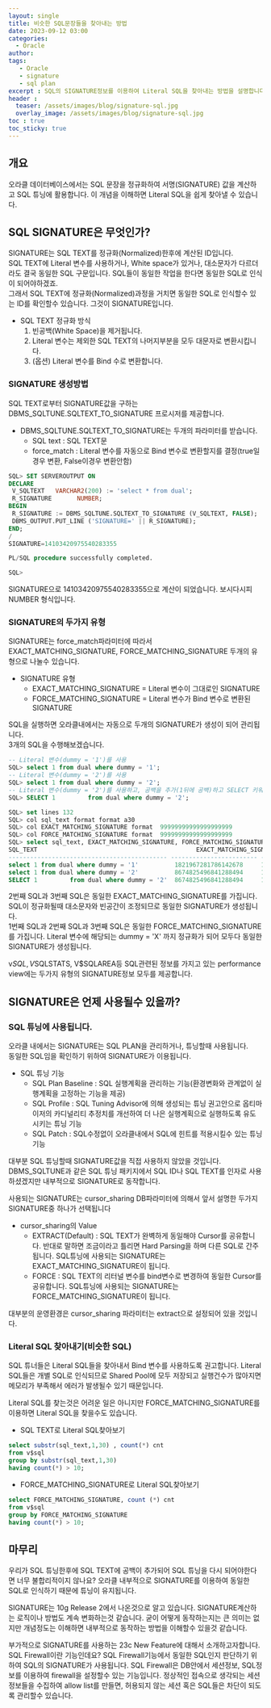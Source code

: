 ```yaml
---
layout: single
title: 비슷한 SQL문장들을 찾아내는 방법
date: 2023-09-12 03:00
categories: 
  - Oracle
author: 
tags: 
   - Oracle
   - signature
   - sql plan
excerpt : SQL의 SIGNATURE정보를 이용하여 Literal SQL을 찾아내는 방법을 설명합니다.
header :
  teaser: /assets/images/blog/signature-sql.jpg
  overlay_image: /assets/images/blog/signature-sql.jpg
toc : true  
toc_sticky: true
---
```


## 개요

오라클 데이터베이스에서는 SQL 문장을 정규화하여 서명(SIGNATURE) 값을 계산하고 SQL 튜닝에 활용합니다. 
이 개념을 이해하면 Literal  SQL을 쉽게 찾아낼 수 있습니다. 

## SQL SIGNATURE은 무엇인가?

SIGNATURE는 SQL TEXT를 정규화(Normalized)한후에 계산된 ID입니다. <br>
SQL TEXT에 Literal 변수를 사용하거나, White space가 있거나, 대소문자가 다르더라도 결국 동일한 SQL 구문입니다. SQL들이 동일한 작업을 한다면 동일한 SQL로 인식이 되어야하겠죠. <br>
그래서 SQL TEXT에 정규화(Normalized)과정을 거치면 동일한 SQL로 인식할수 있는 ID를 확인할수 있습니다. 그것이 SIGNATURE입니다.

- SQL TEXT 정규화 방식
  1. 빈공백(White Space)을 제거됩니다.
  2. Literal 변수는 제외한 SQL TEXT의 나머지부분을 모두 대문자로 변환시킵니다.
  3. (옵션) Literal 변수를 Bind 수로 변환합니다. 

### SIGNATURE 생성방법

SQL TEXT로부터 SIGNATURE값을 구하는 DBMS_SQLTUNE.SQLTEXT_TO_SIGNATURE 프로시저를 제공합니다. 

- DBMS_SQLTUNE.SQLTEXT_TO_SIGNATURE는 두개의 파라미터를 받습니다. 
  - SQL text : SQL TEXT문
  - force_match : Literal 변수를 자동으로 Bind 변수로 변환할지를 결정(true일경우 변환, False이경우 변환안함)

```sql
SQL> SET SERVEROUTPUT ON
DECLARE
 V_SQLTEXT   VARCHAR2(200) := 'select * from dual';
 R_SIGNATURE       NUMBER;
BEGIN
 R_SIGNATURE := DBMS_SQLTUNE.SQLTEXT_TO_SIGNATURE (V_SQLTEXT, FALSE);
 DBMS_OUTPUT.PUT_LINE ('SIGNATURE=' || R_SIGNATURE);
END;
/
SIGNATURE=14103420975540283355

PL/SQL procedure successfully completed.

SQL>
```
SIGNATURE으로 14103420975540283355으로 계산이 되었습니다.
보시다시피 NUMBER 형식입니다.

### SIGNATURE의 두가지 유형

SIGNATURE는 force_match파라미터에 따라서 EXACT_MATCHING_SIGNATURE, FORCE_MATCHING_SIGNATURE 두개의 유형으로 나눌수 있습니다. 

- SIGNATURE 유형
  - EXACT_MATCHING_SIGNATURE = Literal 변수이 그대로인 SIGNATURE
  - FORCE_MATCHING_SIGNATURE = Literal 변수가 Bind 변수로 변환된 SIGNATURE

SQL을 실행하면 오라클내에서는 자동으로 두개의 SIGNATURE가 생성이 되어 관리됩니다.<br>
3개의 SQL을 수행해보겠습니다. 

```sql
-- Literal 변수(dummy = '1')를 사용
SQL> select 1 from dual where dummy = '1'; 
-- Literal 변수(dummy = '2')를 사용
SQL> select 1 from dual where dummy = '2'; 
-- Literal 변수(dummy = '2')를 사용하고, 공백을 추가(1뒤에 공백)하고 SELECT 키워드를 대문자로 변경
SQL> SELECT 1         from dual where dummy = '2'; 

SQL> set lines 132
SQL> col sql_text format format a30
SQL> col EXACT_MATCHING_SIGNATURE format  99999999999999999999
SQL> col FORCE_MATCHING_SIGNATURE format  99999999999999999999
SQL> select sql_text, EXACT_MATCHING_SIGNATURE, FORCE_MATCHING_SIGNATURE from V$sqlstats where sql_text like '%dummy%';
SQL_TEXT                                            EXACT_MATCHING_SIGNATURE FORCE_MATCHING_SIGNATURE
-------------------------------------------- ------------------------ ------------------------
select 1 from dual where dummy = '1'          1821967281786142678     13154199455204052618
select 1 from dual where dummy = '2'          8674825496841288494     13154199455204052618
SELECT 1         from dual where dummy = '2'  8674825496841288494     13154199455204052618

```

2번째 SQL과 3번째 SQL은 동일한 EXACT_MATCHING_SIGNATURE를 가집니다. SQL이 정규화될때 대소문자와 빈공간이 조정되므로 동일한 SIGNATURE가 생성됩니다.  <br>
1번째 SQL과 2번째 SQL과 3번째 SQL은 동일한 FORCE_MATCHING_SIGNATURE를 가집니다. Literal 변수에 해당되는 dummy = 'X' 까지 정규화가 되어 모두다 동일한 SIGNATURE가 생성됩니다. 

v$SQL, V$SQLSTATS, V$SQLAREA등 SQL관련된 정보를 가지고 있는 performance view에는 두가지 유형의 SIGNATURE정보 모두를 제공합니다.

## SIGNATURE은 언제 사용될수 있을까?

### SQL 튜닝에 사용됩니다.
오라클 내에서는 SIGNATURE는 SQL PLAN을 관리하거나, 튜닝할때 사용됩니다.  <br>
동일한 SQL임을 확인하기 위하여 SIGNATURE가 이용됩니다. 

- SQL 튜닝 기능
  - SQL Plan Baseline : SQL 실행계획을 관리하는 기능(환경변화와 관계없이 실행계획을 고정하는 기능을 제공)
  - SQL Profile : SQL Tuning Advisor에 의해 생성되는 튜닝 권고안으로 옵티마이저의 카디널리티 추정치를 개선하여 더 나은 실행계획으로 실행하도록 유도시키는 튜닝 기능
  - SQL Patch : SQL수정없이 오라클내에서 SQL에 힌트를 적용시킬수 있는 튜닝기능

대부분 SQL 튜닝할때 SIGNATURE값을 직접 사용하지 않았을 것입니다. DBMS_SQLTUNE과 같은 SQL 튜닝 패키지에서 SQL ID나 SQL TEXT를 인자로 사용하셨겠지만 내부적으로 SIGNATURE로 동작합니다.

사용되는 SIGNATURE는 cursor_sharing DB파라미터에 의해서 앞서 설명한 두가지 SIGNATURE중 하나가 선택됩니다

- cursor_sharing의 Value
  - EXTRACT(Default) : SQL TEXT가 완벽하게 동일해야 Cursor를 공유합니다. 반대로 말하면 조금이라고 틀리면 Hard Parsing을 하며 다른 SQL로 간주됩니다. SQL튜닝에 사용되는 SIGNATURE는 EXACT_MATCHING_SIGNATURE이 됩니다.
  - FORCE : SQL TEXT의 리터널 변수를 bind변수로 변경하여 동일한 Cursor를 공유합니다.  SQL튜닝에 사용되는 SIGNATURE는 FORCE_MATCHING_SIGNATURE이 됩니다.

대부분의 운영환경은 cursor_sharing 파라미터는 extract으로 설정되어 있을 것입니다.

### Literal SQL 찾아내기(비슷한 SQL)

SQL 튜너들은 Literal SQL들을 찾아내서 Bind 변수를 사용하도록 권고합니다. 
Literal SQL들은 개별 SQL로 인식되므로 Shared Pool에 모두 저장되고 실행건수가 많아지면 메모리가 부족해서 에러가 발생될수 있기 때문입니다. 

Literal SQL를 찾는것은 어려운 일은 아니지만 FORCE_MATCHING_SIGNATURE를 이용하면 Literal SQL을 찾을수도 있습니다.

- SQL TEXT로 Literal SQL찾아보기
```sql
select substr(sql_text,1,30) , count(*) cnt
from v$sql
group by substr(sql_text,1,30)
having count(*) > 10;
```

- FORCE_MATCHING_SIGNATURE로 Literal SQL찾아보기
```sql
select FORCE_MATCHING_SIGNATURE, count (*) cnt
from v$sql
group by FORCE_MATCHING_SIGNATURE
having count(*) > 10;
```

## 마무리 

우리가 SQL 튜닝한후에 SQL TEXT에 공백이 추가되어 SQL 튜닝을 다시 되어야한다면 너무 불합리적이지 않나요? 오라클 내부적으로 SIGNATURE를 이용하여 동일한 SQL로 인식하기 때문에 튜닝이 유지됩니다. 

SIGNATURE는 10g Release 2에서 나온것으로 알고 있습니다. SIGNATURE계산하는 로직이나 방법도 계속 변화하는것 같습니다. 굳이 어떻게 동작하는지는 큰 의미는 없지만 개념정도는 이해하면 내부적으로 동작하는 방법을 이해할수 있을것 같습니다. 

부가적으로 SIGNATURE를 사용하는 23c New Feature에 대해서 소개하고자합니다. <br>
SQL Firewall이란 기능인데요?
SQL Firewall기능에서 동일한 SQL인지 판단하기 위하여 SQL의 SIGNATURE가 사용됩니다. SQL Firewall은 DB안에서 세션정보, SQL정보를 이용하여 firewall을 설정할수 있는 기능입니다. 정상적인 접속으로 생각되는 세션정보들을 수집하여 allow list를 만들면, 허용되지 않는 세션 혹은 SQL들은 차단이 되도록 관리할수 있습니다.